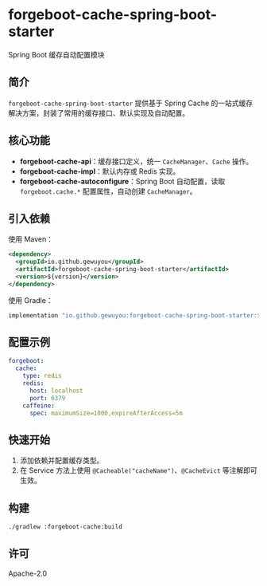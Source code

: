 # forgeboot-cache-spring-boot-starter

Spring Boot 缓存自动配置模块

## 简介

`forgeboot-cache-spring-boot-starter` 提供基于 Spring Cache 的一站式缓存解决方案，封装了常用的缓存接口、默认实现及自动配置。

## 核心功能

- **forgeboot-cache-api**：缓存接口定义，统一 `CacheManager`、`Cache` 操作。
- **forgeboot-cache-impl**：默认内存或 Redis 实现。
- **forgeboot-cache-autoconfigure**：Spring Boot 自动配置，读取 `forgeboot.cache.*` 配置属性，自动创建 `CacheManager`。

## 引入依赖

使用 Maven：
```xml
<dependency>
  <groupId>io.github.gewuyou</groupId>
  <artifactId>forgeboot-cache-spring-boot-starter</artifactId>
  <version>${version}</version>
</dependency>
```
使用 Gradle：
```groovy
implementation "io.github.gewuyou:forgeboot-cache-spring-boot-starter:${version}"
```

## 配置示例
```yaml
forgeboot:
  cache:
    type: redis
    redis:
      host: localhost
      port: 6379
    caffeine:
      spec: maximumSize=1000,expireAfterAccess=5m
```

## 快速开始

1. 添加依赖并配置缓存类型。
2. 在 Service 方法上使用 `@Cacheable("cacheName")`、`@CacheEvict` 等注解即可生效。

## 构建
```bash
./gradlew :forgeboot-cache:build
```

## 许可

Apache-2.0
